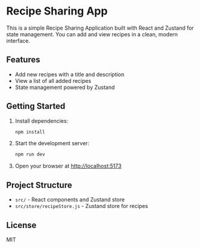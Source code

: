 
# Recipe Sharing App

This is a simple Recipe Sharing Application built with React and Zustand for state management. You can add and view recipes in a clean, modern interface.

## Features
- Add new recipes with a title and description
- View a list of all added recipes
- State management powered by Zustand

## Getting Started
1. Install dependencies:
	```bash
	npm install
	```
2. Start the development server:
	```bash
	npm run dev
	```
3. Open your browser at [http://localhost:5173](http://localhost:5173)

## Project Structure
- `src/` - React components and Zustand store
- `src/store/recipeStore.js` - Zustand store for recipes

## License
MIT
